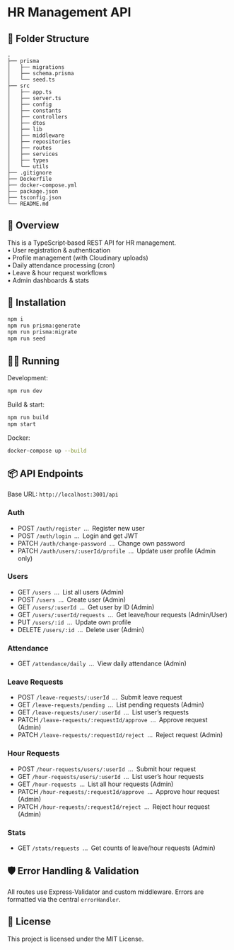 # HR Management API

## 📁 Folder Structure

```
.
├── prisma
│   ├── migrations
│   ├── schema.prisma
│   └── seed.ts
├── src
│   ├── app.ts
│   ├── server.ts
│   ├── config
│   ├── constants
│   ├── controllers
│   ├── dtos
│   ├── lib
│   ├── middleware
│   ├── repositories
│   ├── routes
│   ├── services
│   ├── types
│   └── utils
├── .gitignore
├── Dockerfile
├── docker-compose.yml
├── package.json
├── tsconfig.json
└── README.md
```

## 📝 Overview

This is a TypeScript‑based REST API for HR management.  
• User registration & authentication  
• Profile management (with Cloudinary uploads)  
• Daily attendance processing (cron)  
• Leave & hour request workflows  
• Admin dashboards & stats

## 🚀 Installation

```sh
npm i
npm run prisma:generate
npm run prisma:migrate
npm run seed
```

## 🏃‍♂️ Running

Development:

```sh
npm run dev
```

Build & start:

```sh
npm run build
npm start
```

Docker:

```sh
docker-compose up --build
```

## 📦 API Endpoints

Base URL: `http://localhost:3001/api`

### Auth

- POST `/auth/register` … Register new user
- POST `/auth/login` … Login and get JWT
- PATCH `/auth/change-password` … Change own password
- PATCH `/auth/users/:userId/profile` … Update user profile (Admin only)

### Users

- GET `/users` … List all users (Admin)
- POST `/users` … Create user (Admin)
- GET `/users/:userId` … Get user by ID (Admin)
- GET `/users/:userId/requests` … Get leave/hour requests (Admin/User)
- PUT `/users/:id` … Update own profile
- DELETE `/users/:id` … Delete user (Admin)

### Attendance

- GET `/attendance/daily` … View daily attendance (Admin)

### Leave Requests

- POST `/leave-requests/:userId` … Submit leave request
- GET `/leave-requests/pending` … List pending requests (Admin)
- GET `/leave-requests/user/:userId` … List user’s requests
- PATCH `/leave-requests/:requestId/approve` … Approve request (Admin)
- PATCH `/leave-requests/:requestId/reject` … Reject request (Admin)

### Hour Requests

- POST `/hour-requests/users/:userId` … Submit hour request
- GET `/hour-requests/users/:userId` … List user’s hour requests
- GET `/hour-requests` … List all hour requests (Admin)
- PATCH `/hour-requests/:requestId/approve` … Approve hour request (Admin)
- PATCH `/hour-requests/:requestId/reject` … Reject hour request (Admin)

### Stats

- GET `/stats/requests` … Get counts of leave/hour requests (Admin)

## 🛡 Error Handling & Validation

All routes use Express‑Validator and custom middleware. Errors are formatted via the central `errorHandler`.

## 📄 License

This project is licensed under the MIT License.
